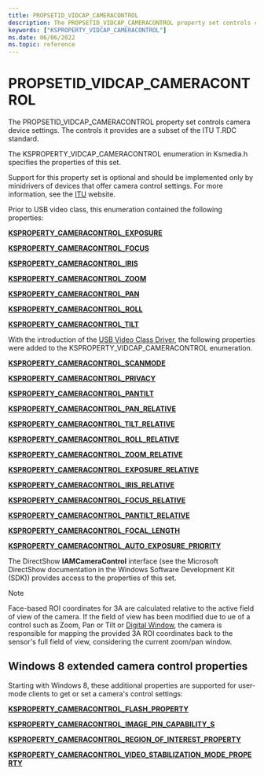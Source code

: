 ```yaml
---
title: PROPSETID_VIDCAP_CAMERACONTROL
description: The PROPSETID_VIDCAP_CAMERACONTROL property set controls camera device settings. The controls it provides are a subset of the ITU T.RDC standard.
keywords: ["KSPROPERTY_VIDCAP_CAMERACONTROL"]
ms.date: 06/06/2022
ms.topic: reference
---
```


# PROPSETID_VIDCAP_CAMERACONTROL

The PROPSETID_VIDCAP_CAMERACONTROL property set controls camera device settings. The controls it provides are a subset of the ITU T.RDC standard.

The KSPROPERTY_VIDCAP_CAMERACONTROL enumeration in Ksmedia.h specifies the properties of this set.

Support for this property set is optional and should be implemented only by minidrivers of devices that offer camera control settings. For more information, see the [ITU](https://www.itu.int/) website.

Prior to USB video class, this enumeration contained the following properties:

[**KSPROPERTY_CAMERACONTROL_EXPOSURE**](ksproperty-cameracontrol-exposure.md)

[**KSPROPERTY_CAMERACONTROL_FOCUS**](ksproperty-cameracontrol-focus.md)

[**KSPROPERTY_CAMERACONTROL_IRIS**](ksproperty-cameracontrol-iris.md)

[**KSPROPERTY_CAMERACONTROL_ZOOM**](ksproperty-cameracontrol-zoom.md)

[**KSPROPERTY_CAMERACONTROL_PAN**](ksproperty-cameracontrol-pan.md)

[**KSPROPERTY_CAMERACONTROL_ROLL**](ksproperty-cameracontrol-roll.md)

[**KSPROPERTY_CAMERACONTROL_TILT**](ksproperty-cameracontrol-tilt.md)

With the introduction of the [USB Video Class Driver](./usb-video-class-driver.md), the following properties were added to the KSPROPERTY_VIDCAP_CAMERACONTROL enumeration.

[**KSPROPERTY_CAMERACONTROL_SCANMODE**](ksproperty-cameracontrol-scanmode.md)

[**KSPROPERTY_CAMERACONTROL_PRIVACY**](ksproperty-cameracontrol-privacy.md)

[**KSPROPERTY_CAMERACONTROL_PANTILT**](ksproperty-cameracontrol-pantilt.md)

[**KSPROPERTY_CAMERACONTROL_PAN_RELATIVE**](ksproperty-cameracontrol-pan-relative.md)

[**KSPROPERTY_CAMERACONTROL_TILT_RELATIVE**](ksproperty-cameracontrol-tilt-relative.md)

[**KSPROPERTY_CAMERACONTROL_ROLL_RELATIVE**](ksproperty-cameracontrol-roll-relative.md)

[**KSPROPERTY_CAMERACONTROL_ZOOM_RELATIVE**](ksproperty-cameracontrol-zoom-relative.md)

[**KSPROPERTY_CAMERACONTROL_EXPOSURE_RELATIVE**](ksproperty-cameracontrol-exposure-relative.md)

[**KSPROPERTY_CAMERACONTROL_IRIS_RELATIVE**](ksproperty-cameracontrol-iris-relative.md)

[**KSPROPERTY_CAMERACONTROL_FOCUS_RELATIVE**](ksproperty-cameracontrol-focus-relative.md)

[**KSPROPERTY_CAMERACONTROL_PANTILT_RELATIVE**](ksproperty-cameracontrol-pantilt-relative.md)

[**KSPROPERTY_CAMERACONTROL_FOCAL_LENGTH**](ksproperty-cameracontrol-focal-length.md)

[**KSPROPERTY_CAMERACONTROL_AUTO_EXPOSURE_PRIORITY**](ksproperty-cameracontrol-auto-exposure-priority.md)

The DirectShow **IAMCameraControl** interface (see the Microsoft DirectShow documentation in the Windows Software Development Kit (SDK)) provides access to the properties of this set.

> [!NOTE]
> Face-based ROI coordinates for 3A are calculated relative to the active field of view of the camera. If the field of view has been modified due to ue of a control such as Zoom, Pan or Tilt or [Digital Window](./digital-window-overview.md), the camera is responsible for mapping the provided 3A ROI coordinates back to the sensor's full field of view, considering the current zoom/pan window.

## Windows 8 extended camera control properties

Starting with Windows 8, these additional properties are supported for user-mode clients to get or set a camera's control settings:

[**KSPROPERTY_CAMERACONTROL_FLASH_PROPERTY**](ksproperty-cameracontrol-flash-property.md)

[**KSPROPERTY_CAMERACONTROL_IMAGE_PIN_CAPABILITY_S**](/windows-hardware/drivers/ddi/ksmedia/ns-ksmedia-ksproperty_cameracontrol_image_pin_capability_s)

[**KSPROPERTY_CAMERACONTROL_REGION_OF_INTEREST_PROPERTY**](ksproperty-cameracontrol-region-of-interest-property.md)

[**KSPROPERTY_CAMERACONTROL_VIDEO_STABILIZATION_MODE_PROPERTY**](ksproperty-cameracontrol-video-stabilization-mode-property.md)
